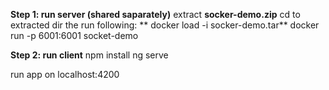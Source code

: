 
**Step 1: run server (shared saparately)**
extract **socker-demo.zip**
cd to extracted dir
the run following:
** docker load -i socker-demo.tar**
docker run -p 6001:6001 socket-demo

**Step 2: run client**
npm install
ng serve

run app on localhost:4200

